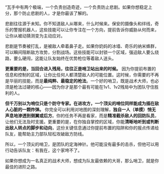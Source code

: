 “瓦手中有两个极端，一个负责创造奇迹，一个负责防止悲剧。如果你想稳定上分，那个防止悲剧的人，才是你最该了解的。

悲剧往往源于未知。你不知道敌人从哪来，什么时候来。保安的摄像头和绊线，奇乐的警报机器人，这些技能可以让你专注在一个方向，提前告诉你威胁从何而来，让你从被动猜测变为主动应对。

悲剧是节奏被打乱，是被敌人牵着鼻子走。如果你奶妈的冰墙、奇乐的纳米蜂群，可以瞬间阻断敌方攻势，分割战场。这些技能可以封锁一个区域，强迫敌人要么绕路，要么硬闯，这能让队友始终在优势枪位等着敌人送头。

**更重要的是，当回合进入残局，往往正是哨卫站出来的时候。** 因为你提前布置的信息和控制的区域，让你比任何人都清楚敌人的可能位置。这时候，你需要的不再是华丽的技能，而是**最纯粹、最稳定的枪法**。一个好的哨卫，既是战术大师，也必须是枪法过硬的核心——因为你才是那个最有可能在1v1、1v2残局中为团队守住胜利的人。

**但千万别以为哨位只是个防守专家。在进攻方，一个顶尖的哨位同样能成为插在敌人心脏的一颗炸弹。** 你完全可以利用对地图的深刻理解，**独自一人（单摸）悄无声息地渗透到侧翼或后方**。你的任务不再是看家，而是**精准截杀敌人的回防队员**，让他们无法及时支援。更重要的是，在你独自掌控的区域，你能**清晰地听到或判断出敌人转点的脚步和动向**，这份关键信息通过你提前布置的陷阱和你的报点传递给队友，能帮助主力部队轻松攻破敌方防线。

所以，一个顶尖的哨卫，是团队的定海神针。他可能没有最多的击杀，但他可以用行动告诉队友：有我在，这个家垮不了。

如果你想成为一名真正的战术大师，想成为队友最依赖的大哥，那么哨卫，就是你最佳的进阶之路。
